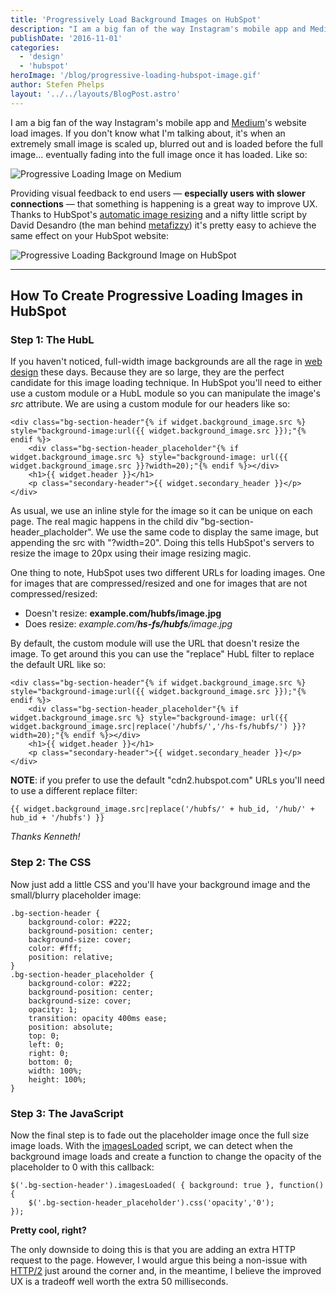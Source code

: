 ```yaml
---
title: 'Progressively Load Background Images on HubSpot'
description: "I am a big fan of the way Instagram's mobile app and Medium's website load images. If you don't know what I'm talking about, it's when an extremely small image is scaled up, blurred out and is loaded before the full image... eventually fading into the full image once it has loaded."
publishDate: '2016-11-01'
categories:
  - 'design'
  - 'hubspot'
heroImage: '/blog/progressive-loading-hubspot-image.gif'
author: Stefen Phelps
layout: '../../layouts/BlogPost.astro'
---
```


I am a big fan of the way Instagram's mobile app and [Medium](https://jmperezperez.com/medium-image-progressive-loading-placeholder/)'s website load images. If you don't know what I'm talking about, it's when an extremely small image is scaled up, blurred out and is loaded before the full image... eventually fading into the full image once it has loaded. Like so:

![Progressive Loading Image on Medium](/blog/3oz8xQJy64awXLEqyc.gif 'Progressive Loading Image on Medium')

Providing visual feedback to end users — **especially users with slower connections** — that something is happening is a great way to improve UX. Thanks to HubSpot's [automatic image resizing](https://knowledge.hubspot.com/articles/kcs_article/cos-general/what-is-automatic-image-resizing) and a nifty little script by David Desandro (the man behind [metafizzy](http://metafizzy.co/)) it's pretty easy to achieve the same effect on your HubSpot website:

![Progressive Loading Background Image on HubSpot](/blog/3oz8xPBjyHeOct6jNS.gif 'Progressive Loading Background Image on HubSpot')

---

## How To Create Progressive Loading Images in HubSpot

### Step 1: The HubL

If you haven't noticed, full-width image backgrounds are all the rage in [web design](https://www.growwithsms.com/web/website-design) these days. Because they are so large, they are the perfect candidate for this image loading technique. In HubSpot you'll need to either use a custom module or a HubL module so you can manipulate the image's _src_ attribute. We are using a custom module for our headers like so:

```
<div class="bg-section-header"{% if widget.background_image.src %} style="background-image:url({{ widget.background_image.src }});"{% endif %}>
    <div class="bg-section-header_placeholder"{% if widget.background_image.src %} style="background-image: url({{ widget.background_image.src }}?width=20);"{% endif %}></div>
    <h1>{{ widget.header }}</h1>
    <p class="secondary-header">{{ widget.secondary_header }}</p>
</div>
```

As usual, we use an inline style for the image so it can be unique on each page. The real magic happens in the child div "bg-section-header_placholder". We use the same code to display the same image, but appending the src with "?width=20". Doing this tells HubSpot's servers to resize the image to 20px using their image resizing magic.

One thing to note, HubSpot uses two different URLs for loading images. One for images that are compressed/resized and one for images that are not compressed/resized:

- Doesn't resize: **example.com/**hubfs**/image.jpg**
- Does resize: _example.com/**hs-fs/hubfs**/image.jpg_

By default, the custom module will use the URL that doesn't resize the image. To get around this you can use the "replace" HubL filter to replace the default URL like so:

```
<div class="bg-section-header"{% if widget.background_image.src %} style="background-image:url({{ widget.background_image.src }});"{% endif %}>
    <div class="bg-section-header_placeholder"{% if widget.background_image.src %} style="background-image: url({{ widget.background_image.src|replace('/hubfs/','/hs-fs/hubfs/') }}?width=20);"{% endif %}></div>
    <h1>{{ widget.header }}</h1>
    <p class="secondary-header">{{ widget.secondary_header }}</p>
</div>
```

**NOTE**: if you prefer to use the default "cdn2.hubspot.com" URLs you'll need to use a different replace filter:

```
{{ widget.background_image.src|replace('/hubfs/' + hub_id, '/hub/' + hub_id + '/hubfs') }}
```

_Thanks Kenneth!_

### Step 2: The CSS

Now just add a little CSS and you'll have your background image and the small/blurry placeholder image:

```
.bg-section-header {
    background-color: #222;
    background-position: center;
    background-size: cover;
    color: #fff;
    position: relative;
}
.bg-section-header_placeholder {
    background-color: #222;
    background-position: center;
    background-size: cover;
    opacity: 1;
    transition: opacity 400ms ease;
    position: absolute;
    top: 0;
    left: 0;
    right: 0;
    bottom: 0;
    width: 100%;
    height: 100%;
}
```

### Step 3: The JavaScript

Now the final step is to fade out the placeholder image once the full size image loads. With the [imagesLoaded](http://imagesloaded.desandro.com/) script, we can detect when the background image loads and create a function to change the opacity of the placeholder to 0 with this callback:

```
$('.bg-section-header').imagesLoaded( { background: true }, function() {
    $('.bg-section-header_placeholder').css('opacity','0');
});
```

**Pretty cool, right?**

The only downside to doing this is that you are adding an extra HTTP request to the page. However, I would argue this being a non-issue with [HTTP/2](https://http2.github.io/) just around the corner and, in the meantime, I believe the improved UX is a tradeoff well worth the extra 50 milliseconds.
